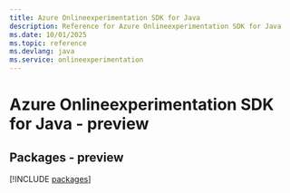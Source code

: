 ```yaml
---
title: Azure Onlineexperimentation SDK for Java
description: Reference for Azure Onlineexperimentation SDK for Java
ms.date: 10/01/2025
ms.topic: reference
ms.devlang: java
ms.service: onlineexperimentation
---
```

# Azure Onlineexperimentation SDK for Java - preview
## Packages - preview
[!INCLUDE [packages](onlineexperimentation-index.md)]
